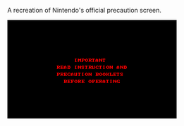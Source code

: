 A recreation of Nintendo's official precaution screen.

![](https://raw.githubusercontent.com/VUEngine/VUEngine-Plugins/master/states/PrecautionScreen/preview.png)

